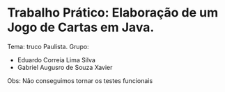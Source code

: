 # Trabalho Prático: Elaboração de um Jogo de Cartas em Java.
Tema: truco Paulista.
Grupo:
- Eduardo Correia Lima Silva
- Gabriel Augusro de Souza Xavier

Obs: Não conseguimos tornar os testes funcionais
